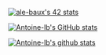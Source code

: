 
[![ale-baux's 42 stats](https://badge42.herokuapp.com/api/stats/ale-baux)](https://github.com/JaeSeoKim/badge42)

[![Antoine-lb's GitHub stats](https://github-readme-stats.vercel.app/api?username=Antoine-lb)](https://github.com/Antoine-lb/github-readme-stats)

[![Antoine-lb's github stats](https://github-readme-stats.vercel.app/api?username=Antoine-lb&theme=blue-green)](https://github.com/Antoine-lb/github-readme-stats)
<!--
**Antoine-lb/Antoine-lb** is a ✨ _special_ ✨ repository because its `README.md` (this file) appears on your GitHub profile.

Here are some ideas to get you started:

- 🔭 I’m currently working on ...
- 🌱 I’m currently learning ...
- 👯 I’m looking to collaborate on ...
- 🤔 I’m looking for help with ...
- 💬 Ask me about ...
- 📫 How to reach me: ...
- 😄 Pronouns: ...
- ⚡ Fun fact: ...
-->
